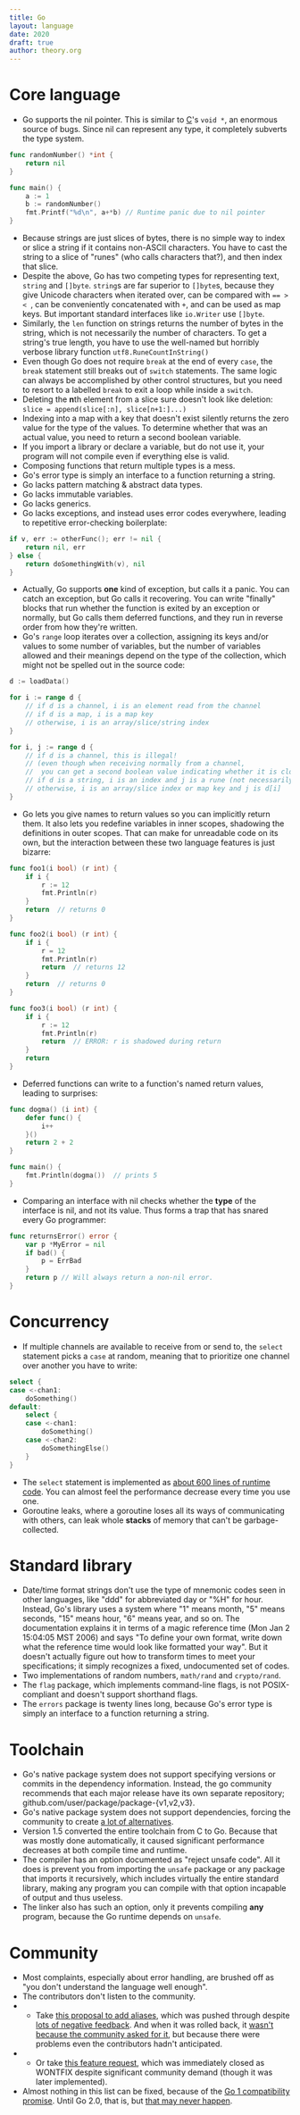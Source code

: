 ```yaml
---
title: Go
layout: language
date: 2020
draft: true
author: theory.org
---
```

# Core language #

* Go supports the nil pointer. This is similar to [C](/why/c)'s `void *`, an enormous source of bugs.
Since nil can represent any type, it completely subverts the type system.

```go
func randomNumber() *int {
	return nil
}

func main() {
	a := 1
	b := randomNumber()
	fmt.Printf("%d\n", a+*b) // Runtime panic due to nil pointer
}
```

* Because strings are just slices of bytes, there is no simple way to index or slice a string if it contains non-ASCII characters.
You have to cast the string to a slice of "runes" (who calls characters that?), and then index that slice.
* Despite the above, Go has two competing types for representing text, `string` and `[]byte`.
`string`s are far superior to `[]byte`s, because they give Unicode characters when iterated over, can be compared with `== > < `,
can be conveniently concatenated with `+`, and can be used as map keys.
But important standard interfaces like `io.Writer` use `[]byte`.
* Similarly, the `len` function on strings returns the number of bytes in the string, which is not necessarily the number of characters.
To get a string's true length, you have to use the well-named but horribly verbose library function `utf8.RuneCountInString()`
* Even though Go does not require `break` at the end of every `case`, the `break` statement still breaks out of `switch` statements.
The same logic can always be accomplished by other control structures,
but you need to resort to a labelled `break` to exit a loop while inside a `switch`.
* Deleting the **n**th element from a slice sure doesn't look like deletion: `slice = append(slice[:n], slice[n+1:]...)`
* Indexing into a map with a key that doesn't exist silently returns the zero value for the type of the values.
To determine whether that was an actual value, you need to return a second boolean variable.
* If you import a library or declare a variable, but do not use it, your program will not compile even if everything else is valid.
* Composing functions that return multiple types is a mess.
* Go's error type is simply an interface to a function returning a string.
* Go lacks pattern matching & abstract data types.
* Go lacks immutable variables.
* Go lacks generics.
* Go lacks exceptions, and instead uses error codes everywhere, leading to repetitive error-checking boilerplate:

```go
if v, err := otherFunc(); err != nil {
	return nil, err
} else {
	return doSomethingWith(v), nil
}
```

* Actually, Go supports **one** kind of exception, but calls it a panic. You can catch an exception, but Go calls it recovering.
You can write "finally" blocks that run whether the function is exited by an exception or normally, but Go calls them deferred functions,
and they run in reverse order from how they're written.
* Go's `range` loop iterates over a collection, assigning its keys and/or values to some number of variables,
but the number of variables allowed and their meanings depend on the type of the collection, which might not be spelled out in the source code:

```go
d := loadData()

for i := range d {
	// if d is a channel, i is an element read from the channel
	// if d is a map, i is a map key
	// otherwise, i is an array/slice/string index
}

for i, j := range d {
	// if d is a channel, this is illegal!
	// (even though when receiving normally from a channel,
	//  you can get a second boolean value indicating whether it is closed)
	// if d is a string, i is an index and j is a rune (not necessarily d[i])
	// otherwise, i is an array/slice index or map key and j is d[i]
}
```
* Go lets you give names to return values so you can implicitly return them.
It also lets you redefine variables in inner scopes, shadowing the definitions in outer scopes.
That can make for unreadable code on its own, but the interaction between these two language features is just bizarre:

```go
func foo1(i bool) (r int) {
	if i {
		r := 12
		fmt.Println(r)
	}
	return  // returns 0
}

func foo2(i bool) (r int) {
	if i {
		r = 12
		fmt.Println(r)
		return  // returns 12
	}
	return  // returns 0
}

func foo3(i bool) (r int) {
	if i {
		r := 12
		fmt.Println(r)
		return  // ERROR: r is shadowed during return
	}
	return
}
```

* Deferred functions can write to a function's named return values, leading to surprises:

```go
func dogma() (i int) {
	defer func() {
		i++
	}()
	return 2 + 2
}

func main() {
	fmt.Println(dogma())  // prints 5
}
```

* Comparing an interface with nil checks whether the **type** of the interface is nil, and not its value. Thus forms a trap that has snared every Go programmer:

```go
func returnsError() error {
	var p *MyError = nil
	if bad() {
		p = ErrBad
	}
	return p // Will always return a non-nil error.
}
```

# Concurrency

* If multiple channels are available to receive from or send to, the `select` statement picks a `case` at random,
meaning that to prioritize one channel over another you have to write:

```go
select {
case <-chan1:
	doSomething()
default:
	select {
	case <-chan1:
		doSomething()
	case <-chan2:
		doSomethingElse()
	}
}
```
* The `select` statement is implemented as [about 600 lines of runtime code](https://github.com/golang/go/blob/master/src/runtime/select.go).
You can almost feel the performance decrease every time you use one.
* Goroutine leaks, where a goroutine loses all its ways of communicating with others, can leak whole **stacks** of memory that can't be garbage-collected.

# Standard library

* Date/time format strings don't use the type of mnemonic codes seen in other languages, like "ddd" for abbreviated day or "%H" for hour.
Instead, Go's library uses a system where "1" means month, "5" means seconds, "15" means hour, "6" means year, and so on.
The documentation explains it in terms of a magic reference time (Mon Jan 2 15:04:05 MST 2006) and says
"To define your own format, write down what the reference time would look like formatted your way".
But it doesn't actually figure out how to transform times to meet your specifications;
it simply recognizes a fixed, undocumented set of codes.
* Two implementations of random numbers, `math/rand` and `crypto/rand`.
* The `flag` package, which implements command-line flags, is not POSIX-compliant and doesn't support shorthand flags.
* The `errors` package is twenty lines long, because Go's error type is simply an interface to a function returning a string.

# Toolchain

* Go's native package system does not support specifying versions or commits in the dependency information.
Instead, the go community recommends that each major release have its own separate repository; github.com/user/package/package-{v1,v2,v3}.
* Go's native package system does not support dependencies, forcing the community to create [a lot of alternatives](https://github.com/golang/go/wiki/PackageManagementTools).
* Version 1.5 converted the entire toolchain from C to Go.
Because that was mostly done automatically, it caused significant performance decreases at both compile time and runtime.
* The compiler has an option documented as "reject unsafe code".
All it does is prevent you from importing the `unsafe` package or any package that imports it recursively,
which includes virtually the entire standard library, making any program you can compile with that option incapable of output and thus useless.
* The linker also has such an option, only it prevents compiling **any** program, because the Go runtime depends on `unsafe`.

# Community

* Most complaints, especially about error handling, are brushed off as "you don't understand the language well enough".
* The contributors don't listen to the community.
* * Take [this proposal to add aliases](https://github.com/golang/go/issues/16339),
which was pushed through despite [lots of negative feedback](https://groups.google.com/forum/#!topic/golang-dev/OmjsXkyOQpQ).
And when it was rolled back, it [wasn't because the community asked for it](https://github.com/golang/go/issues/16339#issuecomment-258531805),
but because there were problems even the contributors hadn't anticipated.
* * Or take [this feature request](https://github.com/golang/lint/issues/65), which was immediately closed as WONTFIX despite significant community demand
(though it was later implemented).
* Almost nothing in this list can be fixed, because of the [Go 1 compatibility promise](https://golang.org/doc/go1compat).
Until Go 2.0, that is, but [that may never happen](https://docs.google.com/presentation/d/1JsCKdK_AvDdn8EkummMNvpo7ntqteWQfynq9hFTCkhQ/view?slide=id.p#slide=id.p).

